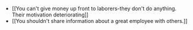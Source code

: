 - [[You can't give money up front to laborers-they don't do anything. Their motivation deteriorating]]
- [[You shouldn't share information about a great employee with others.]]